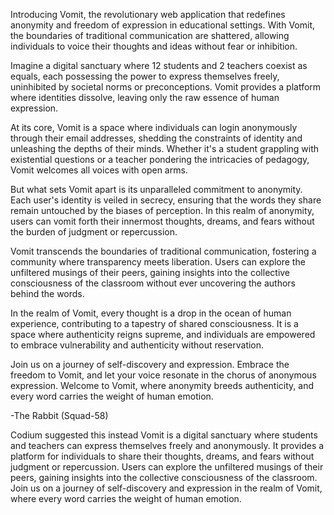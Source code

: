 Introducing Vomit, the revolutionary web application that redefines anonymity and freedom of expression in educational settings. 
With Vomit, the boundaries of traditional communication are shattered, allowing individuals to voice their thoughts and ideas without fear or inhibition.

Imagine a digital sanctuary where 12 students and 2 teachers coexist as equals,
each possessing the power to express themselves freely, uninhibited by societal norms or preconceptions.
Vomit provides a platform where identities dissolve, leaving only the raw essence of human expression.

At its core, Vomit is a space where individuals can login anonymously through their email addresses,
shedding the constraints of identity and unleashing the depths of their minds.
Whether it's a student grappling with existential questions or a teacher pondering the intricacies of pedagogy,
Vomit welcomes all voices with open arms.

But what sets Vomit apart is its unparalleled commitment to anonymity.
Each user's identity is veiled in secrecy, ensuring that the words they share remain untouched by the biases of perception.
In this realm of anonymity, users can vomit forth their innermost thoughts, dreams, and fears without the burden of judgment or repercussion.

Vomit transcends the boundaries of traditional communication,
fostering a community where transparency meets liberation.
Users can explore the unfiltered musings of their peers,
gaining insights into the collective consciousness of the classroom without ever uncovering the authors behind the words.

In the realm of Vomit, every thought is a drop in the ocean of human experience,
contributing to a tapestry of shared consciousness. It is a space where authenticity reigns supreme,
and individuals are empowered to embrace vulnerability and authenticity without reservation.

Join us on a journey of self-discovery and expression. Embrace the freedom to Vomit,
and let your voice resonate in the chorus of anonymous expression. Welcome to Vomit, 
where anonymity breeds authenticity, and every word carries the weight of human emotion.

-The Rabbit (Squad-58)



Codium suggested this instead
Vomit is a digital sanctuary where students and teachers can express themselves freely and anonymously. It provides a platform for individuals to share their thoughts, dreams, and fears without judgment or repercussion. Users can explore the unfiltered musings of their peers, gaining insights into the collective consciousness of the classroom. Join us on a journey of self-discovery and expression in the realm of Vomit, where every word carries the weight of human emotion.
